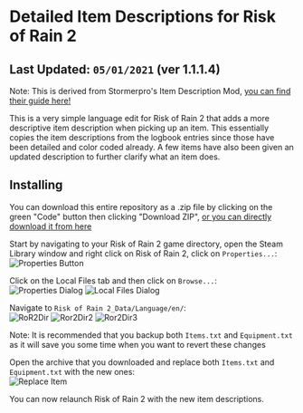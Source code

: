 # Detailed Item Descriptions for Risk of Rain 2
## Last Updated: ``05/01/2021`` (ver 1.1.1.4)
Note: This is derived from Stormerpro's Item Description Mod, [you can find their guide here!](https://steamcommunity.com/sharedfiles/filedetails/?id=1785888599)

This is a very simple language edit for Risk of Rain 2 that adds a more descriptive item description when picking up an item. This essentially copies the item descriptions from the logbook entries since those have been detailed and color coded already. A few items have also been given an updated description to further clarify what an item does.

## Installing
You can download this entire repository as a .zip file by clicking on the green "Code" button then clicking "Download ZIP", [or you can directly download it from here](https://github.com/Niflheimrx/ror2-detailed-item-descriptions/archive/refs/heads/main.zip)

Start by navigating to your Risk of Rain 2 game directory, open the Steam Library window and right click on Risk of Rain 2, click on `Properties...`:   
![Properties Button](https://files.niflheimrx.com/rG9PV0O.png)

Click on the Local Files tab and then click on `Browse...`:   
![Properties Dialog](https://files.niflheimrx.com/zL6VitU.png)
![Local Files Dialog](https://files.niflheimrx.com/HTMNtZ1.png)

Navigate to `Risk of Rain 2_Data/Language/en/`:   
![RoR2Dir](https://files.niflheimrx.com/efPdiy0.png)
![Ror2Dir2](https://files.niflheimrx.com/QzVw0cx.png)
![Ror2Dir3](https://files.niflheimrx.com/xSYm49d.png)

Note: It is recommended that you backup both `Items.txt` and `Equipment.txt` as it will save you some time when you want to revert these changes

Open the archive that you downloaded and replace both `Items.txt` and `Equipment.txt` with the new ones:   
![Replace Item](https://files.niflheimrx.com/8IvGfXa.png)

You can now relaunch Risk of Rain 2 with the new item descriptions.

